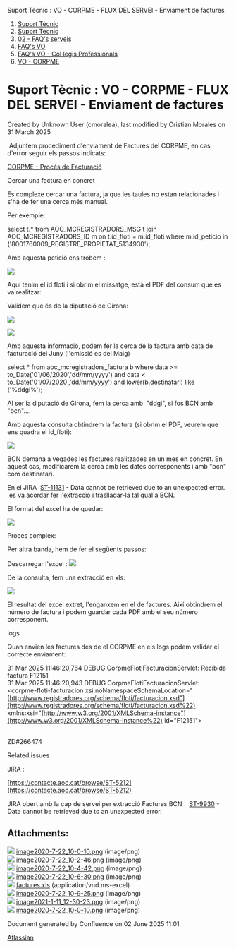 Suport Tècnic : VO - CORPME - FLUX DEL SERVEI - Enviament de factures  

1.  [Suport Tècnic](index.md)
2.  [Suport Tècnic](13893782.md)
3.  [02 - FAQ's serveis](26313393.md)
4.  [FAQ's VO](28705575.md)
5.  [FAQ's VO - Col·legis Professionals](28705581.md)
6.  [VO - CORPME](VO---CORPME_36340973.md)

Suport Tècnic : VO - CORPME - FLUX DEL SERVEI - Enviament de factures
=====================================================================

Created by Unknown User (cmoralea), last modified by Cristian Morales on 31 March 2025

 Adjuntem procediment d'enviament de Factures del CORPME, en cas d'error seguir els passos indicats:

[CORPME - Procés de Facturació](30868629.md)

Cercar una factura en concret

Es complexe cercar una factura, ja que les taules no estan relacionades i s'ha de fer una cerca més manual.

  

Per exemple:

 select t.\* from AOC\_MCREGISTRADORS\_MSG t
join AOC\_MCREGISTRADORS\_ID m
on t.id\_floti = m.id\_floti
where m.id\_peticio in ('8001760009\_REGISTRE\_PROPIETAT\_5134930');

Amb aquesta petició ens trobem :

![](attachments/26313251/41518150.png)

Aquí tenim el id floti i si obrim el missatge, està el PDF del consum que es va realitzar:

Validem que és de la diputació de Girona:

![](attachments/26313251/41518152.png)

![](attachments/26313251/41518151.png)

Amb aquesta informació, podem fer la cerca de la factura amb data de facturació del Juny (l'emissió es del Maig)

select \* from aoc\_mcregistradors\_factura b
where data >= to\_Date('01/06/2020','dd/mm/yyyy')
and data < to\_Date('01/07/2020','dd/mm/yyyy')
and lower(b.destinatari) like ('%ddgi%');

Al ser la diputació de Girona, fem la cerca amb  "ddgi", si fos BCN amb "bcn"....

Amb aquesta consulta obtindrem la factura (si obrim el PDF, veurem que ens quadra el id\_floti):

![](attachments/26313251/41518153.png)

BCN demana a vegades les factures realitzades en un mes en concret. En aquest cas, modificarem la cerca amb les dates corresponents i amb "bcn" com destinatari.

En el JIRA  [ST-11131](https://contacte.aoc.cat/browse/ST-11131?src=confmacro) - Data cannot be retrieved due to an unexpected error.  es va acordar fer l'extracció i traslladar-la tal qual a BCN.

El format del excel ha de quedar:

![](attachments/26313251/41520291.png)

  

Procés complex:

  

Per altra banda, hem de fer el següents passos:

Descarregar l'excel : [![](rest/documentConversion/latest/conversion/thumbnail/41518154/1)](/download/attachments/26313251/factures.xls?version=1&modificationDate=1595405316423&api=v2)

De la consulta, fem una extracció en xls:

![](attachments/26313251/41518155.png)

El resultat del excel extret, l'enganxem en el de factures. Així obtindrem el número de factura i podem guardar cada PDF amb el seu número corresponent.

logs

Quan envien les factures des de el CORPME en els logs podem validar el correcte enviament:

31 Mar 2025 11:46:20,764 DEBUG CorpmeFlotiFacturacionServlet: Recibida factura F12151  
31 Mar 2025 11:46:20,943 DEBUG CorpmeFlotiFacturacionServlet: <?xml version="1.0" encoding="UTF-8"?>  
<corpme-floti-facturacion xsi:noNamespaceSchemaLocation="[http://www.registradores.org/schema/floti/facturacion.xsd"](http://www.registradores.org/schema/floti/facturacion.xsd%22) xmlns:xsi="[http://www.w3.org/2001/XMLSchema-instance"](http://www.w3.org/2001/XMLSchema-instance%22) id="F12151">  
<ok/>  
</corpme-floti-facturacion>

ZD#266474

  

Related issues

JIRA :

[https://contacte.aoc.cat/browse/ST-5212](https://contacte.aoc.cat/browse/ST-5212)

JIRA obert amb la cap de servei per extracció Factures BCN :  [ST-9930](https://contacte.aoc.cat/browse/ST-9930?src=confmacro) - Data cannot be retrieved due to an unexpected error.

  

Attachments:
------------

![](images/icons/bullet_blue.gif) [image2020-7-22\_10-0-10.png](attachments/26313251/64980324.png) (image/png)  
![](images/icons/bullet_blue.gif) [image2020-7-22\_10-2-46.png](attachments/26313251/41518151.png) (image/png)  
![](images/icons/bullet_blue.gif) [image2020-7-22\_10-4-42.png](attachments/26313251/41518152.png) (image/png)  
![](images/icons/bullet_blue.gif) [image2020-7-22\_10-6-30.png](attachments/26313251/41518153.png) (image/png)  
![](images/icons/bullet_blue.gif) [factures.xls](attachments/26313251/41518154.xls) (application/vnd.ms-excel)  
![](images/icons/bullet_blue.gif) [image2020-7-22\_10-9-25.png](attachments/26313251/41518155.png) (image/png)  
![](images/icons/bullet_blue.gif) [image2021-1-11\_12-30-23.png](attachments/26313251/41520291.png) (image/png)  
![](images/icons/bullet_blue.gif) [image2020-7-22\_10-0-10.png](attachments/26313251/41518150.png) (image/png)  

Document generated by Confluence on 02 June 2025 11:01

[Atlassian](http://www.atlassian.com/)
